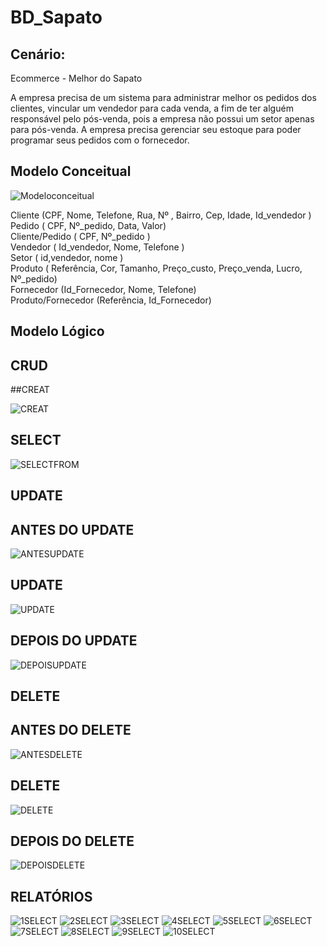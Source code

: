 # BD_Sapato


## Cenário:
Ecommerce - Melhor do Sapato

  A empresa precisa de um sistema para administrar melhor os pedidos dos clientes, vincular um vendedor para cada venda, 
  a fim de ter alguém responsável pelo pós-venda, pois a empresa não possui um setor apenas para pós-venda. A empresa precisa 
  gerenciar seu estoque para poder programar seus pedidos com o fornecedor.


## Modelo Conceitual

![Modeloconceitual](https://github.com/Wilton-Monteiro/BD_Sapato/assets/145207587/8dfbfc03-4eaa-41f2-93a9-73716afb19f7)


Cliente (CPF, Nome, Telefone, Rua, Nº , Bairro, Cep, Idade, Id_vendedor )  
Pedido ( CPF, Nº_pedido, Data, Valor)  
Cliente/Pedido ( CPF, Nº_pedido )  
Vendedor ( Id_vendedor, Nome, Telefone )  
Setor ( id,vendedor, nome )  
Produto ( Referência, Cor, Tamanho, Preço_custo, Preço_venda, Lucro, Nº_pedido)  
Fornecedor (Id_Fornecedor, Nome, Telefone)  
Produto/Fornecedor (Referência, Id_Fornecedor)  



## Modelo Lógico



## CRUD

##CREAT

![CREAT](https://github.com/Wilton-Monteiro/BD_Sapato/assets/145207587/16891fc0-115e-4af8-9a72-6e9b29cee45d)

## SELECT

![SELECTFROM](https://github.com/Wilton-Monteiro/BD_Sapato/assets/145207587/f75e4499-4b93-4f0b-9b5c-ba11e22ff17c)

## UPDATE

## ANTES DO UPDATE
![ANTESUPDATE](https://github.com/Wilton-Monteiro/BD_Sapato/assets/145207587/65244aec-9c8d-42d5-aba4-a8745b6a17b2)
## UPDATE
![UPDATE](https://github.com/Wilton-Monteiro/BD_Sapato/assets/145207587/322897a7-95f7-4f0b-89bf-625470cb43fd)
## DEPOIS DO UPDATE
![DEPOISUPDATE](https://github.com/Wilton-Monteiro/BD_Sapato/assets/145207587/994541cf-3203-493c-a5a5-3b8c2f2d11ba)

## DELETE

## ANTES DO DELETE
![ANTESDELETE](https://github.com/Wilton-Monteiro/BD_Sapato/assets/145207587/b435005e-6531-4e26-94d5-1f04da73bca1)
## DELETE
![DELETE](https://github.com/Wilton-Monteiro/BD_Sapato/assets/145207587/395e9484-9899-4e0b-91c5-ed51809ac6b4)
## DEPOIS DO DELETE
![DEPOISDELETE](https://github.com/Wilton-Monteiro/BD_Sapato/assets/145207587/84264dc5-d2c1-48e7-ab8d-71a7ab197c15)

## RELATÓRIOS

![1SELECT](https://github.com/Wilton-Monteiro/BD_Sapato/assets/145207587/bbff3dec-671a-404a-adcf-09469d1a8f69)
![2SELECT](https://github.com/Wilton-Monteiro/BD_Sapato/assets/145207587/90bb467f-554c-4b1c-a560-66b2eaa3a4a1)
![3SELECT](https://github.com/Wilton-Monteiro/BD_Sapato/assets/145207587/4b3a0045-faac-4cf8-b6d0-1b523045fe47)
![4SELECT](https://github.com/Wilton-Monteiro/BD_Sapato/assets/145207587/05d89fc2-e368-4538-b8d4-6387d31b9bb1)
![5SELECT](https://github.com/Wilton-Monteiro/BD_Sapato/assets/145207587/4e84c7d7-1e50-4d74-9adc-a61b0532be20)
![6SELECT](https://github.com/Wilton-Monteiro/BD_Sapato/assets/145207587/2e099970-5a5f-45f9-a54a-21c1c9d2ef7f)
![7SELECT](https://github.com/Wilton-Monteiro/BD_Sapato/assets/145207587/f55ff7dc-07e7-4cef-be7c-384886dd8331)
![8SELECT](https://github.com/Wilton-Monteiro/BD_Sapato/assets/145207587/88c834ad-6403-45d0-94a2-7e1d93d5fe06)
![9SELECT](https://github.com/Wilton-Monteiro/BD_Sapato/assets/145207587/f0ccc602-ed26-46ab-a41d-24294d51033b)
![10SELECT](https://github.com/Wilton-Monteiro/BD_Sapato/assets/145207587/831ca72c-89e0-4782-82e9-c3635b91c131)

